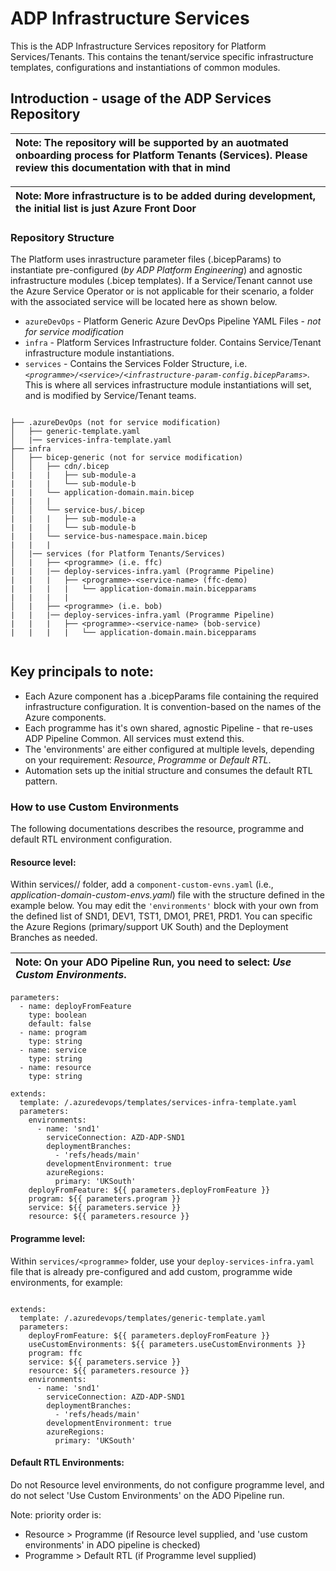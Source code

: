 # ADP Infrastructure Services
This is the ADP Infrastructure Services repository for Platform Services/Tenants. This contains the tenant/service specific infrastructure templates, configurations and instantiations of common modules.

## Introduction - usage of the ADP Services Repository

| Note: The repository will be supported by an auotmated onboarding process for Platform Tenants (Services). Please review this documentation with that in mind   |
|:----------|

| Note: More infrastructure is to be added during development, the initial list is just Azure Front Door   |
|:----------|

### Repository Structure

The Platform uses inrastructure parameter files (.bicepParams) to instantiate pre-configured (_by ADP Platform Engineering_) and agnostic infrastructure modules (.bicep templates). If a Service/Tenant cannot use the Azure Service Operator or is not applicable for their scenario, a folder with the associated service will be located here as shown below.

* `azureDevOps` - Platform Generic Azure DevOps Pipeline YAML Files - _not for service modification_
* `infra` - Platform Services Infrastructure folder. Contains Service/Tenant infrastructure module instantiations.
* `services` - Contains the Services Folder Structure, i.e. _`<programme>/<service>/<infrastructure-param-config.bicepParams>`_. This is where all services infrastructure module instantiations will set, and is modified by Service/Tenant teams. 
```

├── .azureDevOps (not for service modification) 
│   ├── generic-template.yaml      
│   |── services-infra-template.yaml   
├── infra                                            
│   ├── bicep-generic (not for service modification)                                         
│   │   ├── cdn/.bicep
|   |   |   ├── sub-module-a
|   |   |   └── sub-module-b
|   |   └── application-domain.main.bicep
|   |   |
│   │   └── service-bus/.bicep
|   |   |   ├── sub-module-a
|   |   |   └── sub-module-b
|   |   └── service-bus-namespace.main.bicep     
|   |   |          
│   |── services (for Platform Tenants/Services)
│   |   ├── <programme> (i.e. ffc)
|   |   |── deploy-services-infra.yaml (Programme Pipeline)
|   |   |   ├── <programme>-<service-name> (ffc-demo)
|   |   |   |   └── application-domain.main.bicepparams
|   |   |   | 
│   |   ├── <programme> (i.e. bob)
|   |   |── deploy-services-infra.yaml (Programme Pipeline)
|   |   |   ├── <programme>-<service-name> (bob-service)
|   |   |   |   └── application-domain.main.bicepparams 
                                 
```

## Key principals to note:

- Each Azure component has a .bicepParams file containing the required infrastructure configuration. It is convention-based on the names of the Azure components.
- Each programme has it's own shared, agnostic Pipeline - that re-uses ADP Pipeline Common. All services must extend this.
- The 'environments' are either configured at multiple levels, depending on your requirement: _Resource_, _Programme_ or _Default RTL_.
- Automation sets up the initial structure and consumes the default RTL pattern.

### How to use Custom Environments

The following documentations describes the resource, programme and default RTL environment configuration.
#### Resource level:
Within services/<programme>/<project-service> folder, add a `component-custom-evns.yaml` (i.e., _application-domain-custom-envs.yaml_) file with the structure defined in the example below. You may edit the `'environments'` block with your own from the defined list of SND1, DEV1, TST1, DMO1, PRE1, PRD1. You can specific the Azure Regions (primary/support UK South) and the Deployment Branches as needed. 

| Note: On your ADO Pipeline Run, you need to select: *Use Custom Environments*. |
|:----------|

```
parameters:
  - name: deployFromFeature
    type: boolean
    default: false
  - name: program
    type: string
  - name: service
    type: string
  - name: resource
    type: string

extends:
  template: /.azuredevops/templates/services-infra-template.yaml
  parameters:
    environments: 
      - name: 'snd1'
        serviceConnection: AZD-ADP-SND1
        deploymentBranches:
          - 'refs/heads/main'
        developmentEnvironment: true
        azureRegions:
          primary: 'UKSouth'
    deployFromFeature: ${{ parameters.deployFromFeature }}
    program: ${{ parameters.program }}
    service: ${{ parameters.service }}
    resource: ${{ parameters.resource }}

```

#### Programme level:
Within `services/<programme>` folder, use your `deploy-services-infra.yaml` file that is already pre-configured and add custom, programme wide environments, for example:

```

extends:
  template: /.azuredevops/templates/generic-template.yaml
  parameters:
    deployFromFeature: ${{ parameters.deployFromFeature }}
    useCustomEnvironments: ${{ parameters.useCustomEnvironments }}
    program: ffc
    service: ${{ parameters.service }}
    resource: ${{ parameters.resource }}
    environments: 
      - name: 'snd1'
        serviceConnection: AZD-ADP-SND1
        deploymentBranches:
          - 'refs/heads/main'
        developmentEnvironment: true
        azureRegions:
          primary: 'UKSouth'
```

#### Default RTL Environments:
Do not Resource level environments, do not configure programme level, and do not select 'Use Custom Environments' on the ADO Pipeline run.

Note: priority order is: 
- Resource > Programme (if Resource level supplied, and 'use custom environments' in ADO pipeline is checked)
- Programme > Default RTL (if Programme level supplied)
